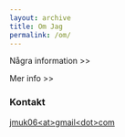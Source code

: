 ```yaml
---
layout: archive
title: Om Jag
permalink: /om/
---
```


Några information >>

Mer info >>

### Kontakt

[jmuk06\<at>gmail\<dot>com](mailto:jmuk06@gmail.com)
